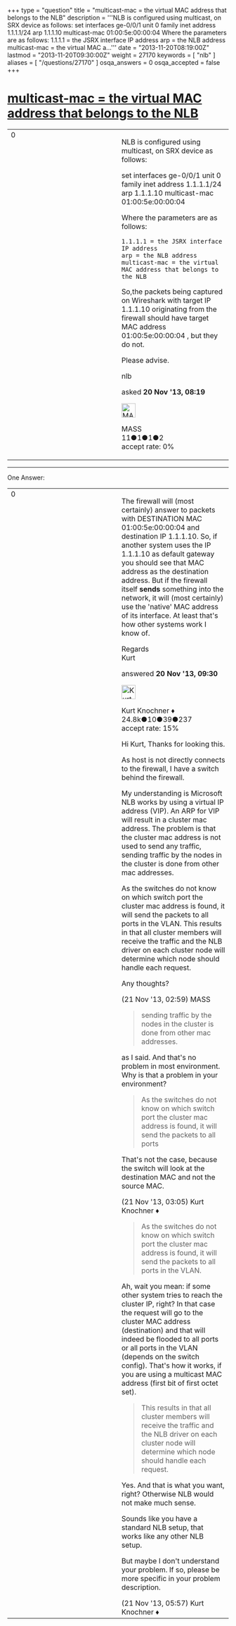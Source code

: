 +++
type = "question"
title = "multicast-mac = the virtual MAC address that belongs to the NLB"
description = '''NLB is configured using multicast, on SRX device as follows: set interfaces ge-0/0/1 unit 0 family inet address 1.1.1.1/24 arp 1.1.1.10 multicast-mac 01:00:5e:00:00:04 Where the parameters are as follows: 1.1.1.1 = the JSRX interface IP address arp = the NLB address multicast-mac = the virtual MAC a...'''
date = "2013-11-20T08:19:00Z"
lastmod = "2013-11-20T09:30:00Z"
weight = 27170
keywords = [ "nlb" ]
aliases = [ "/questions/27170" ]
osqa_answers = 0
osqa_accepted = false
+++

<div class="headNormal">

# [multicast-mac = the virtual MAC address that belongs to the NLB](/questions/27170/multicast-mac-the-virtual-mac-address-that-belongs-to-the-nlb)

</div>

<div id="main-body">

<div id="askform">

<table id="question-table" style="width:100%;"><colgroup><col style="width: 50%" /><col style="width: 50%" /></colgroup><tbody><tr class="odd"><td style="width: 30px; vertical-align: top"><div class="vote-buttons"><div id="post-27170-score" class="post-score" title="current number of votes">0</div><div id="favorite-count" class="favorite-count"></div></div></td><td><div id="item-right"><div class="question-body"><p>NLB is configured using multicast, on SRX device as follows:</p><p>set interfaces ge-0/0/1 unit 0 family inet address 1.1.1.1/24 arp 1.1.1.10 multicast-mac 01:00:5e:00:00:04</p><p>Where the parameters are as follows:</p><pre><code>1.1.1.1 = the JSRX interface IP address
arp = the NLB address
multicast-mac = the virtual MAC address that belongs to the NLB</code></pre><p>So,the packets being captured on Wireshark with target IP 1.1.1.10 originating from the firewall should have target MAC address 01:00:5e:00:00:04 , but they do not.</p><p>Please advise.</p></div><div id="question-tags" class="tags-container tags">nlb</div><div id="question-controls" class="post-controls"></div><div class="post-update-info-container"><div class="post-update-info post-update-info-user"><p>asked <strong>20 Nov '13, 08:19</strong></p><img src="https://secure.gravatar.com/avatar/2e313fa1a63a84718c38122b0f8b732d?s=32&amp;d=identicon&amp;r=g" class="gravatar" width="32" height="32" alt="MASS&#39;s gravatar image" /><p>MASS<br />
<span class="score" title="11 reputation points">11</span><span title="1 badges"><span class="badge1">●</span><span class="badgecount">1</span></span><span title="1 badges"><span class="silver">●</span><span class="badgecount">1</span></span><span title="2 badges"><span class="bronze">●</span><span class="badgecount">2</span></span><br />
<span class="accept_rate" title="Rate of the user&#39;s accepted answers">accept rate:</span> <span title="MASS has no accepted answers">0%</span></p></div></div><div id="comments-container-27170" class="comments-container"></div><div id="comment-tools-27170" class="comment-tools"></div><div class="clear"></div><div id="comment-27170-form-container" class="comment-form-container"></div><div class="clear"></div></div></td></tr></tbody></table>

------------------------------------------------------------------------

<div class="tabBar">

<span id="sort-top"></span>

<div class="headQuestions">

One Answer:

</div>

</div>

<span id="27172"></span>

<div id="answer-container-27172" class="answer">

<table style="width:100%;"><colgroup><col style="width: 50%" /><col style="width: 50%" /></colgroup><tbody><tr class="odd"><td style="width: 30px; vertical-align: top"><div class="vote-buttons"><div id="post-27172-score" class="post-score" title="current number of votes">0</div></div></td><td><div class="item-right"><div class="answer-body"><p>The firewall will (most certainly) answer to packets with DESTINATION MAC 01:00:5e:00:00:04 and destination IP 1.1.1.10. So, if another system uses the IP 1.1.1.10 as default gateway you should see that MAC address as the destination address. But if the firewall itself <strong>sends</strong> something into the network, it will (most certainly) use the 'native' MAC address of its interface. At least that's how other systems work I know of.</p><p>Regards<br />
Kurt</p></div><div class="answer-controls post-controls"></div><div class="post-update-info-container"><div class="post-update-info post-update-info-user"><p>answered <strong>20 Nov '13, 09:30</strong></p><img src="https://secure.gravatar.com/avatar/23b7bf5b13bc2c98b2e8aa9869ca5d75?s=32&amp;d=identicon&amp;r=g" class="gravatar" width="32" height="32" alt="Kurt%20Knochner&#39;s gravatar image" /><p>Kurt Knochner ♦<br />
<span class="score" title="24767 reputation points"><span>24.8k</span></span><span title="10 badges"><span class="badge1">●</span><span class="badgecount">10</span></span><span title="39 badges"><span class="silver">●</span><span class="badgecount">39</span></span><span title="237 badges"><span class="bronze">●</span><span class="badgecount">237</span></span><br />
<span class="accept_rate" title="Rate of the user&#39;s accepted answers">accept rate:</span> <span title="Kurt Knochner has 344 accepted answers">15%</span> </br></p></div></div><div id="comments-container-27172" class="comments-container"><span id="27205"></span><div id="comment-27205" class="comment"><div id="post-27205-score" class="comment-score"></div><div class="comment-text"><p>Hi Kurt, Thanks for looking this.</p><p>As host is not directly connects to the firewall, I have a switch behind the firewall.</p><p>My understanding is Microsoft NLB works by using a virtual IP address (VIP). An ARP for VIP will result in a cluster mac address. The problem is that the cluster mac address is not used to send any traffic, sending traffic by the nodes in the cluster is done from other mac addresses.</p><p>As the switches do not know on which switch port the cluster mac address is found, it will send the packets to all ports in the VLAN. This results in that all cluster members will receive the traffic and the NLB driver on each cluster node will determine which node should handle each request.</p><p>Any thoughts?</p></div><div id="comment-27205-info" class="comment-info"><span class="comment-age">(21 Nov '13, 02:59)</span> MASS</div></div><span id="27206"></span><div id="comment-27206" class="comment"><div id="post-27206-score" class="comment-score"></div><div class="comment-text"><blockquote><p>sending traffic by the nodes in the cluster is done from other mac addresses.</p></blockquote><p>as I said. And that's no problem in most environment. Why is that a problem in your environment?</p><blockquote><p>As the switches do not know on which switch port the cluster mac address is found, it will send the packets to all ports</p></blockquote><p>That's not the case, because the switch will look at the destination MAC and not the source MAC.</p></div><div id="comment-27206-info" class="comment-info"><span class="comment-age">(21 Nov '13, 03:05)</span> Kurt Knochner ♦</div></div><span id="27211"></span><div id="comment-27211" class="comment"><div id="post-27211-score" class="comment-score"></div><div class="comment-text"><blockquote><p>As the switches do not know on which switch port the cluster mac address is found, it will send the packets to all ports in the VLAN.</p></blockquote><p>Ah, wait you mean: if some other system tries to reach the cluster IP, right? In that case the request will go to the cluster MAC address (destination) and that will indeed be flooded to all ports or all ports in the VLAN (depends on the switch config). That's how it works, if you are using a multicast MAC address (first bit of first octet set).</p><blockquote><p>This results in that all cluster members will receive the traffic and the NLB driver on each cluster node will determine which node should handle each request.</p></blockquote><p>Yes. And that is what you want, right? Otherwise NLB would not make much sense.</p><p>Sounds like you have a standard NLB setup, that works like any other NLB setup.</p><p>But maybe I don't understand your problem. If so, please be more specific in your problem description.</p></div><div id="comment-27211-info" class="comment-info"><span class="comment-age">(21 Nov '13, 05:57)</span> Kurt Knochner ♦</div></div></div><div id="comment-tools-27172" class="comment-tools"></div><div class="clear"></div><div id="comment-27172-form-container" class="comment-form-container"></div><div class="clear"></div></div></td></tr></tbody></table>

</div>

<div class="paginator-container-left">

</div>

</div>

</div>

